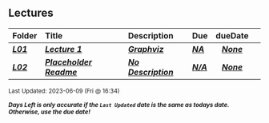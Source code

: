 ## Lectures

| Folder | Title | Description | Due | dueDate |  |
|:------|:------|:------|:------|:-----:|-----|
| ***<a href="https://github.com/rugbyprof/4883-Software-Tools/tree/master/Lectures/L01">L01</a>*** | ***<a href="https://github.com/rugbyprof/4883-Software-Tools/tree/master/Lectures/L01"> Lecture 1 </a>*** | ***<a href="https://github.com/rugbyprof/4883-Software-Tools/tree/master/Lectures/L01"> Graphviz</a>*** | ***<a href="https://github.com/rugbyprof/4883-Software-Tools/tree/master/Lectures/L01"> NA</a>*** | ***<a href="https://github.com/rugbyprof/4883-Software-Tools/tree/master/Lectures/L01">None</a>*** |  |
| ***<a href="https://github.com/rugbyprof/4883-Software-Tools/tree/master/Lectures/L02">L02</a>*** | ***<a href="https://github.com/rugbyprof/4883-Software-Tools/tree/master/Lectures/L02"> Placeholder Readme </a>*** | ***<a href="https://github.com/rugbyprof/4883-Software-Tools/tree/master/Lectures/L02"> No Description</a>*** | ***<a href="https://github.com/rugbyprof/4883-Software-Tools/tree/master/Lectures/L02">N/A</a>*** | ***<a href="https://github.com/rugbyprof/4883-Software-Tools/tree/master/Lectures/L02">None</a>*** |  |

<sup>Last Updated: 2023-06-09 (Fri @ 16:34)</sup> 

<sup>***Days Left is only accurate if the `Last Updated` date is the same as todays date. Otherwise, use the due date!***</sup> 